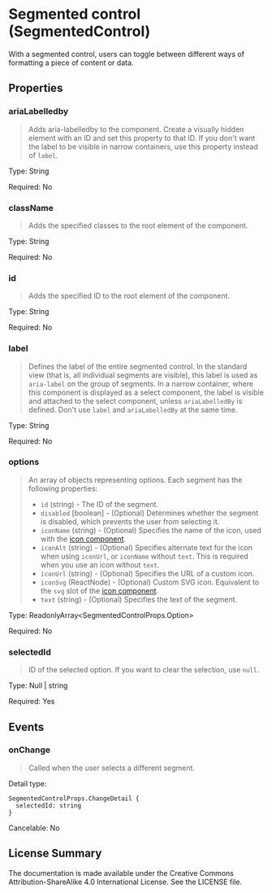 # Segmented control (SegmentedControl)

With a segmented control, users can toggle between different ways of formatting a piece of content or data.



## Properties



### ariaLabelledby

> Adds aria-labelledby to the component. Create a visually hidden element with an ID and set this property to that ID. If you don't want the label to be visible in narrow containers, use this property instead of `label`.

Type: String

Required: No


### className

> Adds the specified classes to the root element of the component.

Type: String

Required: No


### id

> Adds the specified ID to the root element of the component.

Type: String

Required: No


### label

> Defines the label of the entire segmented control. In the standard view (that is, all individual segments are visible),
> this label is used as `aria-label` on the group of segments. In a narrow container, where this component is displayed as a select component,
> the label is visible and attached to the select component, unless `ariaLabelledBy` is defined. Don't use `label` and `ariaLabelledBy` at the same time.

Type: String

Required: No


### options

> An array of objects representing options. Each segment has the following properties:
> - `id` (string) - The ID of the segment.
> - `disabled` [boolean] - (Optional) Determines whether the segment is disabled, which prevents the user from selecting it.
> - `iconName` (string) - (Optional) Specifies the name of the icon, used with the [icon component](icon.md).
> - `iconAlt` (string) - (Optional) Specifies alternate text for the icon when using `iconUrl`, or `iconName` without `text`.
>            This is required when you use an icon without `text`.
> - `iconUrl` (string) - (Optional) Specifies the URL of a custom icon.
> - `iconSvg` (ReactNode) - (Optional) Custom SVG icon. Equivalent to the `svg` slot of the [icon component](icon.md).
> - `text` (string) - (Optional) Specifies the text of the segment.
> 

Type: ReadonlyArray<SegmentedControlProps.Option>

Required: No


### selectedId

> ID of the selected option. If you want to clear the selection, use `null`.

Type: Null | string

Required: Yes







## Events



### onChange

> Called when the user selects a different segment.

Detail type: 
```
SegmentedControlProps.ChangeDetail {
  selectedId: string
}
```

Cancelable: No






## License Summary

The documentation is made available under the Creative Commons Attribution-ShareAlike 4.0 International License. See the LICENSE file.
